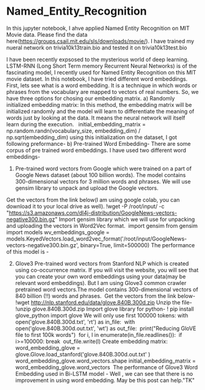 # Named_Entity_Recognition

In this jupyter notebook, I ahve applied Named Entity Recognition on MIT Movie data. Please find the data here(https://groups.csail.mit.edu/sls/downloads/movie/).
I have trained my nueral network on trivia10k13train.bio	and tested it on trivia10k13test.bio

I have been recently expsosed to the mysterious world of deep learning. LSTM-RNN (Long Short Term memory Recurrent Neural Networks) is of the fascinating model, I recently used for Named Entity Recognition on this MIT movie dataset. In this notebook, I have tried different word embeddings.
First, lets see what is a word embedding. It is a technique in which words or phrases from the vocabulary are mapped to vectors of real numbers. So, we have three options for chosing our embedding matrix.
a) Randomly initialized embedding matrix: In this method, the embedding matrix will be initialized randomly and the model will learn to differentiate the meaning of words just by looking at the data. It means the neural network will itself learn during the execution. 
 initial_embedding_matrix = np.random.randn(vocabulary_size, embedding_dim) / np.sqrt(embedding_dim)
using this initialization on the dataset, I got following preformance-
b) Pre-trained Word Embedding- There are some corpus of pre trained word embeddings. I have used two different word embeddings-
1) Pre-trained word vectors from Google which were trained on a part of Google News dataset (about 100 billion words). The model contains 300-dimensional vectors for 3 million words and phrases. We will use gensim library to unpack and upload the Google vectors.

Get the vectors from the link below(I am using google colab, you can download it to your local drive as well).
!wget -P /root/input/ -c "https://s3.amazonaws.com/dl4j-distribution/GoogleNews-vectors-negative300.bin.gz"
Import gensim library which we will use for unpacking and uploading the vectors in Word2Vec format. 
import gensim
from gensim import models
wv_embeddings_google = models.KeyedVectors.load_word2vec_format('/root/input/GoogleNews-vectors-negative300.bin.gz', binary=True, limit=500000)
The performance of this model is -


2) Glove3 Pre-trained word vectors from Stanford NLP which is created using co-occurrence matrix. If you will visit the website, you will see that you can create your own word embeddings using your data(may be relevant word embeddings). But I am using Glove3 common crawler pretrained word vectors.The model contains 300-dimensional vectors of 840 billion (!!) words and phrases. 
Get the vectors from the link below-
!wget http://nlp.stanford.edu/data/glove.840B.300d.zip
Unzip the file-
!unzip glove.840B.300d.zip
Import glove library for python-
! pip install glove_python
import glove
We will only use first 100000 tokens:
with open('glove.840B.300d.txt', 'rt') as in_file:
 with open('glove.840B.300d.out.txt', 'wt') as out_file:
 print("Reducing GloVE file to first 100k words")
 for i, l in enumerate(in_file.readlines()):
 if i>=100000: break
 out_file.write(l)
Create embedding matrix:
word_embedding_glove = glove.Glove.load_stanford('glove.840B.300d.out.txt' )
word_embedding_glove.word_vectors.shape
initial_embedding_matrix = word_embedding_glove.word_vectors
 The performance of Glove3 Word Embedding used in Bi-LSTM model -
Well , we can see that there is no improvement in using word embedding. May be this post can help."TK"
